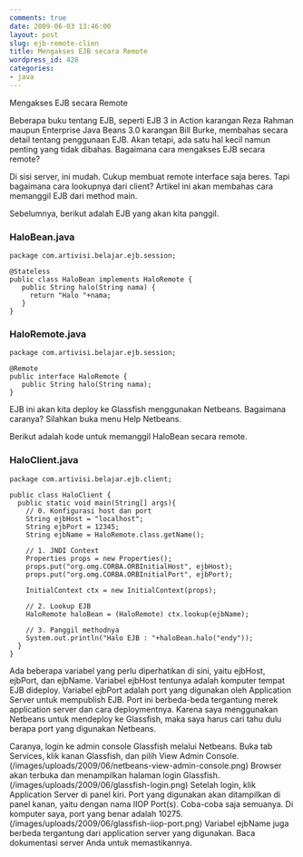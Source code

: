 ```yaml
---
comments: true
date: 2009-06-03 13:46:00
layout: post
slug: ejb-remote-clien
title: Mengakses EJB secara Remote
wordpress_id: 428
categories:
- java
---
```


Mengakses EJB secara Remote

Beberapa buku tentang EJB, seperti EJB 3 in Action karangan Reza Rahman maupun Enterprise Java Beans 3.0 karangan Bill Burke, membahas secara detail tentang penggunaan EJB. Akan tetapi, ada satu hal kecil namun penting yang tidak dibahas. Bagaimana cara mengakses EJB secara remote?

Di sisi server, ini mudah. Cukup membuat remote interface saja beres. Tapi bagaimana cara lookupnya dari client? Artikel ini akan membahas cara memanggil EJB dari method main. 



Sebelumnya, berikut adalah EJB yang akan kita panggil. 



### HaloBean.java



    
    
    package com.artivisi.belajar.ejb.session;
    
    @Stateless
    public class HaloBean implements HaloRemote {
       public String halo(String nama) {
         return "Halo "+nama;
       }
    }
    






### HaloRemote.java



    
    
    package com.artivisi.belajar.ejb.session;
    
    @Remote
    public interface HaloRemote {
       public String halo(String nama);
    }
    



EJB ini akan kita deploy ke Glassfish menggunakan Netbeans. Bagaimana caranya? Silahkan buka menu Help Netbeans. 

Berikut adalah kode untuk memanggil HaloBean secara remote. 




### HaloClient.java



    
    
    package com.artivisi.belajar.ejb.client;
    
    public class HaloClient {
      public static void main(String[] args){
        // 0. Konfigurasi host dan port
        String ejbHost = "localhost";
        String ejbPort = 12345;
        String ejbName = HaloRemote.class.getName();
      
        // 1. JNDI Context
        Properties props = new Properties();
        props.put("org.omg.CORBA.ORBInitialHost", ejbHost);
        props.put("org.omg.CORBA.ORBInitialPort", ejbPort);
        
        InitialContext ctx = new InitialContext(props);
        
        // 2. Lookup EJB
        HaloRemote haloBean = (HaloRemote) ctx.lookup(ejbName);
        
        // 3. Panggil methodnya
        System.out.println("Halo EJB : "+haloBean.halo("endy"));
      }
    }
    



Ada beberapa variabel yang perlu diperhatikan di sini, yaitu ejbHost, ejbPort, dan ejbName. Variabel ejbHost tentunya adalah komputer tempat EJB dideploy. Variabel ejbPort adalah port yang digunakan oleh Application Server untuk mempublish EJB. Port ini berbeda-beda tergantung merek application server dan cara deploymentnya. Karena saya menggunakan Netbeans untuk mendeploy ke Glassfish, maka saya harus cari tahu dulu berapa port yang digunakan Netbeans. 

Caranya, login ke admin console Glassfish melalui Netbeans. Buka tab Services, klik kanan Glassfish, dan pilih View Admin Console. 
(/images/uploads/2009/06/netbeans-view-admin-console.png)
Browser akan terbuka dan menampilkan halaman login Glassfish. 
(/images/uploads/2009/06/glassfish-login.png)
Setelah login, klik Application Server di panel kiri. Port yang digunakan akan ditampilkan di panel kanan, yaitu dengan nama IIOP Port(s). Coba-coba saja semuanya. Di komputer saya, port yang benar adalah 10275.
(/images/uploads/2009/06/glassfish-iiop-port.png)
Variabel ejbName juga berbeda tergantung dari application server yang digunakan. Baca dokumentasi server Anda untuk memastikannya. 


